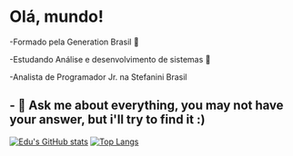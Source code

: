   <h1>Olá, mundo!</h1>
  
  <p>-Formado pela Generation Brasil 📙</p>
  <p>-Estudando Análise e desenvolvimento de sistemas 📗</p>
  <p>-Analista de Programador Jr. na Stefanini Brasil</p>

<h2>- 💬 Ask me about everything, you may not have your answer, but i'll try to find it :)</h2>

[![Edu's GitHub stats](https://github-readme-stats.vercel.app/api?username=EduRTorquato)](https://github.com/EduRTorquato/github-readme-stats) 
[![Top Langs](https://github-readme-stats.vercel.app/api/top-langs/?username=EduRTorquato&layout=compact)](https://github.com/EduRTorquato/github-readme-stats)




